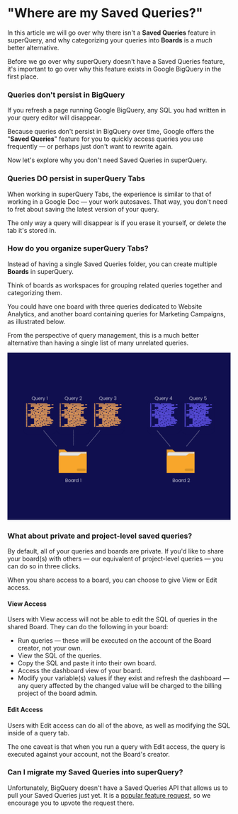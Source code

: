 # "Where are my Saved Queries?"

In this article we will go over why there isn't a **Saved Queries** feature in superQuery, and why categorizing your queries into **Boards** is a _much_ better alternative.

Before we go over why superQuery doesn't have a Saved Queries feature, it's important to go over why this feature exists in Google BigQuery in the first place.

### Queries don't persist in BigQuery

If you refresh a page running Google BigQuery, any SQL you had written in your query editor will disappear.&#x20;

Because queries don't persist in BigQuery over time, Google offers the "**Saved Queries**" feature for you to quickly access queries you use frequently &mdash; or perhaps just don't want to rewrite again.

Now let's explore why you don't need Saved Queries in superQuery.

### Queries DO persist in superQuery Tabs

When working in superQuery Tabs, the experience is similar to that of working in a Google Doc &mdash; your work autosaves. That way, you don't need to fret about saving the latest version of your query.

The only way a query will disappear is if you erase it yourself, or delete the tab it's stored in.

### How do you organize superQuery Tabs?

Instead of having a single Saved Queries folder, you can create multiple **Boards** in superQuery.&#x20;

Think of boards as workspaces for grouping related queries together and categorizing them.

You could have one board with three queries dedicated to Website Analytics, and another board containing queries for Marketing Campaigns, as illustrated below.

From the perspective of query management, this is a much better alternative than having a single list of many unrelated queries.

![](<../.gitbook/assets/image (4).png>)

### What about private and project-level saved queries?

By default, all of your queries and boards are private. If you'd like to share your board(s) with others &mdash; our equivalent of project-level queries &mdash; you can do so in three clicks.

When you share access to a board, you can choose to give View or Edit access.

#### View Access

Users with View access will not be able to edit the SQL of queries in the shared Board. They can do the following in your board:

* Run queries &mdash; these will be executed on the account of the Board creator, not your own.
* View the SQL of the queries.
* Copy the SQL and paste it into their own board.
* Access the dashboard view of your board.
* Modify your variable(s) values if they exist and refresh the dashboard &mdash; any query affected by the changed value will be charged to the billing project of the board admin.

#### Edit Access

Users with Edit access can do all of the above, as well as modifying the SQL inside of a query tab.

The one caveat is that when you run a query with Edit access, the query is executed against your account, not the Board's creator.

### Can I migrate my Saved Queries into superQuery?

Unfortunately, BigQuery doesn't have a Saved Queries API that allows us to pull your Saved Queries just yet. It is a [popular feature request](https://issuetracker.google.com/issues/111961970), so we encourage you to upvote the request there.

